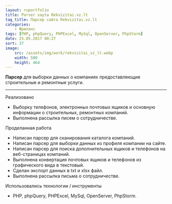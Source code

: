```yaml
---
layout: ruportfolio
title: Parser sayta Rekvizitai.vz.lt
tag_title: Парсер сайта Rekvizitai.vz.lt
categories:
    - Фриланс
tags: [PHP, phpQuery, PHPExcel, MySql, OpenServer, PhpStorm]
date: 25.05.2017 00:27
sort: 37
image: 
    src: /assets/img/work/rekvizitai_vz_lt.webp 
    width: 500
    height: 464
---
```


**Парсер** для выборки данных о компаниях предоставляющие строительные и ремонтные услуги.

---

Реализовано

* Выборку телефонов, электронных почтовых ящиков и основную информации о строительных, ремонтных компаний.
* Выполнена рассылка писем о сотрудничестве.

Проделанная работа

* Написан парсер для сканирования каталога компаний.
* Написан парсер для выборки данных из профиля компании на сайте.
* Написан парсер для поиска дополнительных ящиков и телефонов на веб-страницах компаний.
* Выполнена конвертация почтовых ящиков и телефонов из графического вида в текстовый.
* Сделан экспорт данных в txt и xlsx файл.
* Выполнена рассылка письма о сотрудничестве.

Использовались технологии / инструменты

* PHP, phpQuery, PHPExcel, MySql, OpenServer, PhpStorm.
